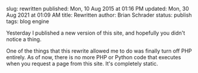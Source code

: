 slug: rewritten
published: Mon, 10 Aug 2015 at 01:16 PM
updated: Mon, 30 Aug 2021 at 01:09 AM
title: Rewritten
author: Brian Schrader
status: publish
tags: blog engine

Yesterday I published a new version of this site, and hopefully you didn't notice a thing.

One of the things that this rewrite allowed me to do was finally turn off PHP entirely. As of now, there is no more PHP or Python code that executes when you request a page from this site. It's completely static.

